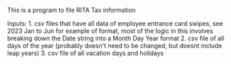 This is a program to file RITA Tax information

Inputs:
    1. csv files that have all data of employee entrance card swipes, see 2023 Jan to Jun for example of format, most of the logic in this involves breaking down the Date string into a Month Day Year format
    2. csv file of all days of the year (probably doesn't need to be changed, but doesnt include leap years)
    3. csv file of all vacation days and holidays

